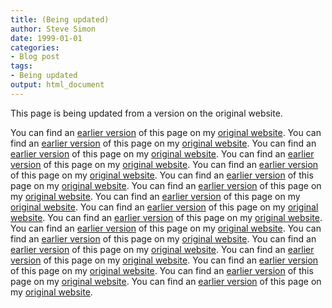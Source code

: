 ```yaml
---
title: (Being updated)
author: Steve Simon
date: 1999-01-01
categories:
- Blog post
tags:
- Being updated
output: html_document
---
```


This page is being updated from a version on the original website.

<!---More--->

You can find an [earlier version](http://www.pmean.com/12/sas.html) of this page on my [original website](http://www.pmean.com/original_site.html).
You can find an [earlier version](http://www.pmean.com/12/whiskers.html) of this page on my [original website](http://www.pmean.com/original_site.html).
You can find an [earlier version](http://www.pmean.com/12/name.html) of this page on my [original website](http://www.pmean.com/original_site.html).
You can find an [earlier version](http://www.pmean.com/12/fishers.html) of this page on my [original website](http://www.pmean.com/original_site.html).
You can find an [earlier version](http://www.pmean.com/12/borderline.html) of this page on my [original website](http://www.pmean.com/original_site.html).
You can find an [earlier version](http://www.pmean.com/12/snowball.html) of this page on my [original website](http://www.pmean.com/original_site.html).
You can find an [earlier version](http://www.pmean.com/12/animal.html) of this page on my [original website](http://www.pmean.com/original_site.html).
You can find an [earlier version](http://www.pmean.com/12/maps.html) of this page on my [original website](http://www.pmean.com/original_site.html).
You can find an [earlier version](http://www.pmean.com/12/sharing.html) of this page on my [original website](http://www.pmean.com/original_site.html).
You can find an [earlier version](http://www.pmean.com/12/animations.html) of this page on my [original website](http://www.pmean.com/original_site.html).
You can find an [earlier version](http://www.pmean.com/12/ttest.html) of this page on my [original website](http://www.pmean.com/original_site.html).
You can find an [earlier version](http://www.pmean.com/12/zero.html) of this page on my [original website](http://www.pmean.com/original_site.html).
You can find an [earlier version](http://www.pmean.com/12/arguing.html) of this page on my [original website](http://www.pmean.com/original_site.html).
You can find an [earlier version](http://www.pmean.com/12/contest.html) of this page on my [original website](http://www.pmean.com/original_site.html).
You can find an [earlier version](http://www.pmean.com/12/promoting.html) of this page on my [original website](http://www.pmean.com/original_site.html).
You can find an [earlier version](http://www.pmean.com/12/PowerStatements.html) of this page on my [original website](http://www.pmean.com/original_site.html).
You can find an [earlier version](http://www.pmean.com/12/questions.html) of this page on my [original website](http://www.pmean.com/original_site.html).
